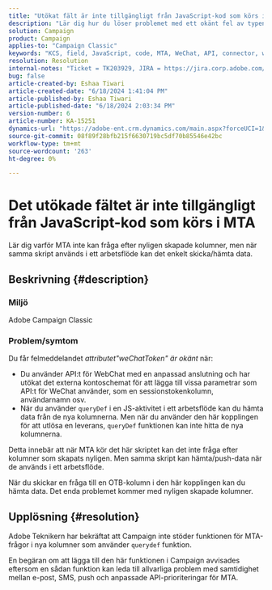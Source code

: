 ```yaml
---
title: "Utökat fält är inte tillgängligt från JavaScript-kod som körs i MTA"
description: "Lär dig hur du löser problemet med ett okänt fel av typen weChatToken när du använder en anpassad API-koppling av typen WeChat."
solution: Campaign
product: Campaign
applies-to: "Campaign Classic"
keywords: "KCS, field, JavaScript, code, MTA, WeChat, API, connector, weChatToken, error, custom, workflow, script, OOTB"
resolution: Resolution
internal-notes: "Ticket = TK203929, JIRA = https://jira.corp.adobe.com/browse/NEO-20460, https://jira.corp.adobe.com/browse/NEO-20648"
bug: false
article-created-by: Eshaa Tiwari
article-created-date: "6/18/2024 1:41:04 PM"
article-published-by: Eshaa Tiwari
article-published-date: "6/18/2024 2:03:34 PM"
version-number: 6
article-number: KA-15251
dynamics-url: "https://adobe-ent.crm.dynamics.com/main.aspx?forceUCI=1&pagetype=entityrecord&etn=knowledgearticle&id=b39d8667-782d-ef11-840a-6045bd029b18"
source-git-commit: 08f89f28bfb215f6630719bc5df70b85546e42bc
workflow-type: tm+mt
source-wordcount: '263'
ht-degree: 0%

---
```


# Det utökade fältet är inte tillgängligt från JavaScript-kod som körs i MTA


Lär dig varför MTA inte kan fråga efter nyligen skapade kolumner, men när samma skript används i ett arbetsflöde kan det enkelt skicka/hämta data.

## Beskrivning {#description}


### Miljö

Adobe Campaign Classic

### <b>Problem/symtom</b>

Du får felmeddelandet *attributet&quot;weChatToken&quot; är okänt* när:

- Du använder API:t för WebChat med en anpassad anslutning och har utökat det externa kontoschemat för att lägga till vissa parametrar som API:t för WeChat använder, som en sessionstokenkolumn, användarnamn osv.
- När du använder `queryDef` i en JS-aktivitet i ett arbetsflöde kan du hämta data från de nya kolumnerna. Men när du använder den här kopplingen för att utlösa en leverans, `queryDef` funktionen kan inte hitta de nya kolumnerna.


Detta innebär att när MTA kör det här skriptet kan det inte fråga efter kolumner som skapats nyligen. Men samma skript kan hämta/push-data när de används i ett arbetsflöde.

När du skickar en fråga till en OTB-kolumn i den här kopplingen kan du hämta data. Det enda problemet kommer med nyligen skapade kolumner.


## Upplösning {#resolution}




Adobe<b> </b>Teknikern har bekräftat att Campaign inte stöder funktionen för MTA-frågor i nya kolumner som använder `querydef` funktion.



En begäran om att lägga till den här funktionen i Campaign avvisades eftersom en sådan funktion kan leda till allvarliga problem med samtidighet mellan e-post, SMS, push och anpassade API-prioriteringar för MTA.
